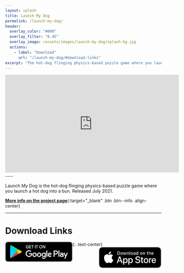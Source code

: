 ```yaml
---
layout: splash
title: Launch My Dog
permalink: /launch-my-dog/
header:
  overlay_color: "#000"
  overlay_filter: "0.45"
  overlay_image: /assets/images/launch-my-dog/splash-bg.jpg
  actions:
    - label: "Download"
      url: "/launch-my-dog/#download-links"
excerpt: "The hot-dog flinging physics-based puzzle game where you launch a hot dog into a bun. Things get in the way. Collect toppings, avoid Ketchup, experience anti-gravity, and go through portals to get your hot dog into its hot dog bun."
---
```


<iframe width="560" height="315" src="https://www.youtube.com/embed/Z0nJEmJ8Ms8" title="YouTube video player" frameborder="0" allow="accelerometer; autoplay; clipboard-write; encrypted-media; gyroscope; picture-in-picture" allowfullscreen></iframe>
----

Launch My Dog is the hot-dog flinging physics-based puzzle game where you launch a hot dog into a bun. Released July 2021.

[**More info on the project page**](/projects/launch-my-dog/){:target="_blank" .btn .btn--info .align-center}


----
# Download Links
{: .text-center}
<a href="https://play.google.com/store/apps/details?id=com.NerdHerdNetwork.LaunchMyDog" target="_blank"><img src="/assets/images/google-play-badge.png" alt="Logo NHN" style="width: 43%; float: left"></a>
<a href="https://apps.apple.com/us/app/launch-my-dog/id1575435217" target="_blank"><img src="/assets/images/app_store.svg" alt="Logo NHN" style="width: 40%; float: right"></a>
